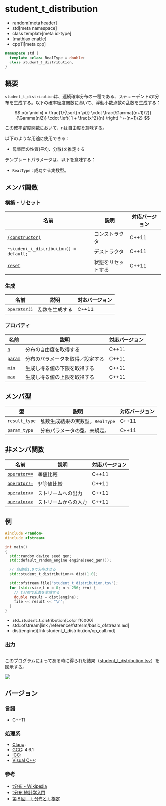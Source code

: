 # student_t_distribution
* random[meta header]
* std[meta namespace]
* class template[meta id-type]
* [mathjax enable]
* cpp11[meta cpp]

```cpp
namespace std {
  template <class RealType = double>
  class student_t_distribution;
}
```

## 概要
`student_t_distribution`は、連続確率分布の一種である、ステューデントのt分布を生成する。以下の確率密度関数に基いて、浮動小数点数の乱数を生成する：

$$ p(x \mid n) = \frac{1}{\sqrt{n \pi}} \cdot \frac{\Gamma((n+1)/2)}{\Gamma(n/2)} \cdot \left( 1 + \frac{x^2}{n} \right) ^ {-(n+1)/2} $$

この確率密度関数において、nは自由度を意味する。


以下のような用途に使用できる：

- 母集団の性質(平均、分散)を推定する


テンプレートパラメータは、以下を意味する：

- `RealType` : 成功する実数型。


## メンバ関数
### 構築・リセット

| 名前 | 説明 | 対応バージョン |
|-----------------------------------------------------------------------|--------------------|-------|
| [`(constructor)`](student_t_distribution/op_constructor.md) | コンストラクタ     | C++11 |
| `~student_t_distribution() = default;`                                | デストラクタ       | C++11 |
| [`reset`](student_t_distribution/reset.md)                          | 状態をリセットする | C++11 |


### 生成

| 名前 | 説明 | 対応バージョン |
|-----------------------------------------------------|----------------|-------|
| [`operator()`](student_t_distribution/op_call.md) | 乱数を生成する | C++11 |


### プロパティ

| 名前 | 説明 | 対応バージョン |
|----------------------------------------------|----------------------------------|-------|
| [`n`](student_t_distribution/n.md)         | 分布の自由度を取得する           | C++11 |
| [`param`](student_t_distribution/param.md) | 分布のパラメータを取得／設定する | C++11 |
| [`min`](student_t_distribution/min.md)     | 生成し得る値の下限を取得する   | C++11 |
| [`max`](student_t_distribution/max.md)     | 生成し得る値の上限を取得する   | C++11 |


## メンバ型

| 型 | 説明 | 対応バージョン |
|---------------|---------------------------------|-------|
| `result_type` | 乱数生成結果の実数型。`RealType` | C++11 |
| `param_type`  | 分布パラメータの型。未規定。    | C++11 |


## 非メンバ関数

| 名前 | 説明 | 対応バージョン |
|----------------------------------------------------------|----------------------|-------|
| [`operator==`](student_t_distribution/op_equal.md)     | 等値比較             | C++11 |
| [`operator!=`](student_t_distribution/op_not_equal.md) | 非等値比較           | C++11 |
| [`operator<<`](student_t_distribution/op_ostream.md)   | ストリームへの出力   | C++11 |
| [`operator>>`](student_t_distribution/op_istream.md)   | ストリームからの入力 | C++11 |




## 例
```cpp example
#include <random>
#include <fstream>

int main()
{
  std::random_device seed_gen;
  std::default_random_engine engine(seed_gen());

  // 自由度1.0で分布させる
  std::student_t_distribution<> dist(1.0);

  std::ofstream file("student_t_distribution.tsv");
  for (std::size_t n = 0; n < 256; ++n) {
    // t分布で乱数を生成する
    double result = dist(engine);
    file << result << "\n";
  }
}
```
* std::student_t_distribution[color ff0000]
* std::ofstream[link /reference/fstream/basic_ofstream.md]
* dist(engine)[link student_t_distribution/op_call.md]

### 出力
```
```

このプログラムによってある時に得られた結果（[student_t_distribution.tsv](https://github.com/cpprefjp/image/raw/master/reference/random/student_t_distribution/student_t_distribution.tsv)）を図示する。

![](https://github.com/cpprefjp/image/raw/master/reference/random/student_t_distribution/student_t_distribution.png)


## バージョン
### 言語
- C++11

### 処理系
- [Clang](/implementation.md#clang): 
- [GCC](/implementation.md#gcc): 4.6.1
- [ICC](/implementation.md#icc): 
- [Visual C++](/implementation.md#visual_cpp): 

### 参考
- [t分布 - Wikipedia](https://ja.wikipedia.org/wiki/T%E5%88%86%E5%B8%83)
- [t分布 統計学入門](http://www.tamagaki.com/math/Statistics402.html)
- [第８回　ｔ分布とｔ検定](http://www.ipc.shimane-u.ac.jp/food/kobayasi/biometry8_2011.html)

